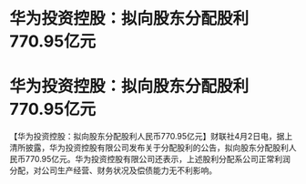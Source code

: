 # 华为投资控股：拟向股东分配股利770.95亿元

# 华为投资控股：拟向股东分配股利770.95亿元

【华为投资控股：拟向股东分配股利人民币770.95亿元】财联社4月2日电，据上清所披露，华为投资控股有限公司发布关于分配股利的公告，拟向股东分配股利人民币770.95亿元。华为投资控股有限公司还表示，上述股利分配系公司正常利润分配，对公司生产经营、财务状况及偿债能力无不利影响。

